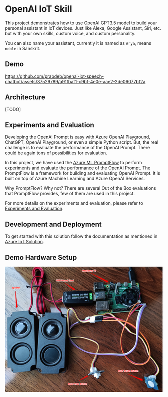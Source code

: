 # OpenAI IoT Skill

This project demonstrates how to use OpenAI GPT3.5 model to build your personal assistant in IoT devices. Just like Alexa, Google Assistant, Siri, etc. but with your own skills, custom voice, and custom personality.

You can also name your assistant, currently it is named as `Arya`, means `noble` in Sanskrit.

## Demo

https://github.com/prabdeb/openai-iot-speech-chatbot/assets/37529789/a91fbaf1-c9bf-4e0e-aae2-2de06077bf2a

## Architecture

[TODO]

## Experiments and Evaluation

Developing the OpenAI Prompt is easy with Azure OpenAI Playground, ChatGPT, OpenAI Playground, or even a simple Python script. But, the real challenge is to evaluate the performance of the OpenAI Prompt. There could be again tons of possibilities for evaluation.

In this project, we have used the [Azure ML PromptFlow](https://learn.microsoft.com/en-us/azure/machine-learning/prompt-flow/overview-what-is-prompt-flow?view=azureml-api-2) to perform experiments and evaluate the performance of the OpenAI Prompt. The PromptFlow is a framework for building and evaluating OpenAI Prompt. It is built on top of Azure Machine Learning and Azure OpenAI Services.

Why PromptFlow? Why not? There are several Out of the Box evaluations that PromptFlow provides, few of them are used in this project.

For more details on the experiments and evaluation, please refer to [Experiments and Evaluation](./experiments/README.md).

## Development and Deployment

To get started with this solution follow the documentation as mentioned in [Azure IoT Solution](./azure_iot_solution/README.md).

## Demo Hardware Setup

![Demo Hardware](./docs/images/hardware.png)
